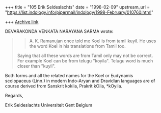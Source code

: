 +++
title = "105 Erik Seldeslachts"
date = "1998-02-09"
upstream_url = "https://list.indology.info/pipermail/indology/1998-February/010760.html"

+++
[Archive link](https://list.indology.info/pipermail/indology/1998-February/010760.html)

DEVARAKONDA VENKATA NARAYANA SARMA wrote:

> >A. K. Ramanujan once told me Koel is from tamil kuyil.
> >He uses the word Koel in his translations from Tamil too.
>
> Saying that all these words are from Tamil only may not be correct.
> For example Koel can be from telugu "koyila". Telugu word is much
> closer than "kuyil".


Both forms and all the related names for the Koel or Eudynamis
scolopaceus (Linn.) in modern Indo-Aryan and Dravidian languages are of
course derived from Sanskrit kokila, Prakrit kOila, *kOyila.

Regards,

Erik Seldeslachts
Universiteit Gent
Belgium



